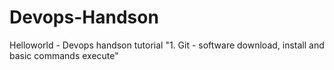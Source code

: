 # Devops-Handson
Helloworld - Devops handson tutorial 
"1. Git - software download, install and basic commands execute" 
